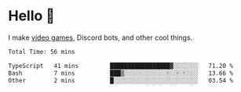 <div align="left">
  <h1>Hello 👋</h1>

  <p>I make <a href="https://devbeef.com">video games</a>, Discord bots, and other cool things.</p>
</div>

<!--START_SECTION:waka-->

```txt
Total Time: 56 mins

TypeScript   41 mins         █████████████████▓░░░░░░░   71.20 %
Bash         7 mins          ███▒░░░░░░░░░░░░░░░░░░░░░   13.66 %
Other        2 mins          █░░░░░░░░░░░░░░░░░░░░░░░░   03.54 %
```

<!--END_SECTION:waka-->
